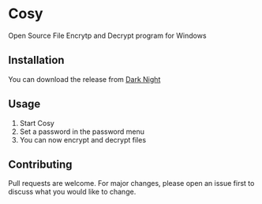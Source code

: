 # Cosy

Open Source File Encrytp and Decrypt program for Windows

## Installation

You can download the release from [Dark Night](http://darknight.hu:8080/Cosy.zip)

## Usage

1. Start Cosy
2. Set a password in the password menu
2. You can now encrypt and decrypt files
## Contributing
Pull requests are welcome. For major changes, please open an issue first to discuss what you would like to change.